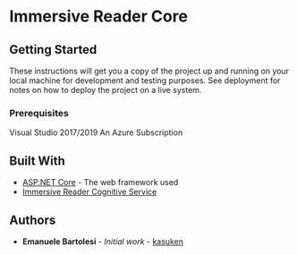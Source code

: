 # Immersive Reader Core



## Getting Started

These instructions will get you a copy of the project up and running on your local machine for development and testing purposes. See deployment for notes on how to deploy the project on a live system.

### Prerequisites

Visual Studio 2017/2019
An Azure Subscription

## Built With

* [ASP.NET Core](http://www.asp.net) - The web framework used
* [Immersive Reader Cognitive Service](https://azure.microsoft.com/en-us/services/cognitive-services/immersive-reader/)

## Authors

* **Emanuele Bartolesi** - *Initial work* - [kasuken](https://dev.to/kasuken)
